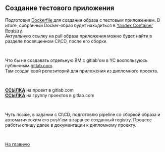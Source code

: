 ## Создание тестового приложения

Подготовил [Dockerfile](../gitlab.com/clock-dpl/Dockerfile) для создания образа с тестовым приложением. В итоге, собранный Docker-образ будет находиться в [Yandex Container Registry](https://cloud.yandex.ru/services/container-registry).  
Актуальную ссылку на pull образа приложения можно будет найти в разделе посвященном CI\CD, после его сборки.  

<br>

Что бы не создавать отдельную ВМ с gitlab'ом в YC воспользуюсь публичным [gitlab.com](https://gitlab.com/).     
Там создал свой репозиторий для приложения из дипломного проекта.  

<br>

**[ССЫЛКА](https://gitlab.com/ntlg-dpl/clock-dpl)** на проект в gitlab.com   
**[ССЫЛКА](https://gitlab.com/ntlg-dpl)** на группу проектов в gitlab.com

<br>

Чуть позже, в задании с CI\CD, подготовлю pipeline со сборкой образа и автоматическим его push'ем в заранее созданный registry. Процесс работы опишу далее в документации к дипломному проекту.  


<br>

[На главную](../README.md)
